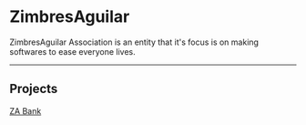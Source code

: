 <h1>ZimbresAguilar</h1>
<span>ZimbresAguilar Association is an entity that it's focus is on making softwares to ease everyone lives.</span>

<hr>

<h2>Projects</h2>
<span><a href="https://github.com/ZimbresAguilar/ZABank">ZA Bank</a></span>
